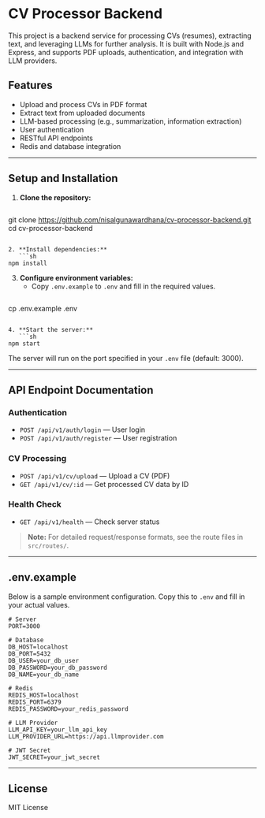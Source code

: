 # CV Processor Backend

This project is a backend service for processing CVs (resumes), extracting text, and leveraging LLMs for further analysis. It is built with Node.js and Express, and supports PDF uploads, authentication, and integration with LLM providers.

## Features
- Upload and process CVs in PDF format
- Extract text from uploaded documents
- LLM-based processing (e.g., summarization, information extraction)
- User authentication
- RESTful API endpoints
- Redis and database integration

---

## Setup and Installation

1. **Clone the repository:**
   ```sh
git clone https://github.com/nisalgunawardhana/cv-processor-backend.git
cd cv-processor-backend
```

2. **Install dependencies:**
   ```sh
npm install
```

3. **Configure environment variables:**
   - Copy `.env.example` to `.env` and fill in the required values.
   ```sh
cp .env.example .env
```

4. **Start the server:**
   ```sh
npm start
```
   The server will run on the port specified in your `.env` file (default: 3000).

---

## API Endpoint Documentation


### Authentication
- `POST /api/v1/auth/login` — User login
- `POST /api/v1/auth/register` — User registration

### CV Processing
- `POST /api/v1/cv/upload` — Upload a CV (PDF)
- `GET /api/v1/cv/:id` — Get processed CV data by ID

### Health Check
- `GET /api/v1/health` — Check server status

> **Note:** For detailed request/response formats, see the route files in `src/routes/`.

---

## .env.example

Below is a sample environment configuration. Copy this to `.env` and fill in your actual values.

```
# Server
PORT=3000

# Database
DB_HOST=localhost
DB_PORT=5432
DB_USER=your_db_user
DB_PASSWORD=your_db_password
DB_NAME=your_db_name

# Redis
REDIS_HOST=localhost
REDIS_PORT=6379
REDIS_PASSWORD=your_redis_password

# LLM Provider
LLM_API_KEY=your_llm_api_key
LLM_PROVIDER_URL=https://api.llmprovider.com

# JWT Secret
JWT_SECRET=your_jwt_secret
```

---

## License

MIT License
